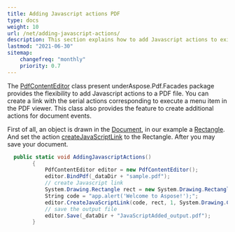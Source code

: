 ```yaml
---
title: Adding Javascript actions PDF 
type: docs
weight: 10
url: /net/adding-javascript-actions/
description: This section explains how to add Javascript actions to existing PDF file with Aspose.PDF Facades.
lastmod: "2021-06-30"
sitemap:
    changefreq: "monthly"
    priority: 0.7
---
```


The [PdfContentEditor](https://apireference.aspose.com/pdf/net/aspose.pdf.facades/PdfContentEditor) class present underAspose.Pdf.Facades package provides the flexibility to add Javascript actions to a PDF file. You can create a link with the serial actions corresponding to execute a menu item in the PDF viewer. This class also provides the feature to create additional actions for document events. 

First of all, an object is drawn in the [Document](https://apireference.aspose.com/pdf/net/aspose.pdf/document), in our example a [Rectangle](https://apireference.aspose.com/pdf/net/aspose.pdf.drawing/rectangle). And set the action [createJavaScriptLink](https://apireference.aspose.com/pdf/net/aspose.pdf.facades/pdfcontenteditor/methods/createjavascriptlink) to the Rectangle. After you may save your document.

```csharp
  public static void AddingJavascriptActions()
        {
            PdfContentEditor editor = new PdfContentEditor();
            editor.BindPdf(_dataDir + "sample.pdf");
            // create Javascript link
            System.Drawing.Rectangle rect = new System.Drawing.Rectangle(50, 750, 50, 50);
            String code = "app.alert('Welcome to Aspose!');";
            editor.CreateJavaScriptLink(code, rect, 1, System.Drawing.Color.Green);
            // save the output file
            editor.Save(_dataDir + "JavaScriptAdded_output.pdf");
        }
```